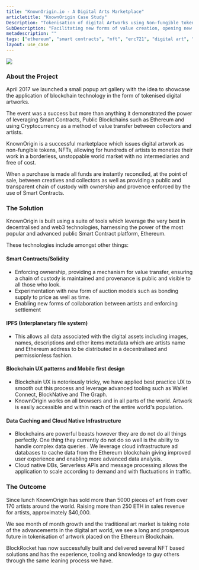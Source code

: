 ```yaml
---
title: "KnownOrigin.io - A Digital Arts Marketplace"
articletitle: "KnownOrigin Case Study"
Description: "Tokenisation of digital Artworks using Non-fungible tokens"
SubDescription: "Facilitating new forms of value creation, opening new markets for artist and creatives as well as enabling new trustless collaboration and ownership"
metadescription: ""
tags: ["ethereum", "smart contracts", "nft", "erc721", "digital art", "ipfs", "UX"]
layout: use_case
---
```


![](/images/knownOrigin-header.jpg)

### About the Project

April 2017 we launched a small popup art gallery with the idea to showcase the application of blockchain technology in the form of tokenised digital artworks. 

The event was a success but more than anything it demonstrated the power of leveraging Smart Contracts, Public Blockchains such as Ethereum and using Cryptocurrency as a method of value transfer between collectors and artists.

KnownOrigin is a successful marketplace which issues digital artwork as non-fungible tokens, NFTs, allowing for hundreds of artists to monetize their work in a borderless, unstoppable world market with no intermediaries and free of cost. 

When a purchase is made all funds are instantly reconciled, at the point of sale, between creatives and collectors as well as providing a public and transparent chain of custody with ownership and provence enforced by the use of Smart Contracts.

### The Solution

KnownOrigin is built using a suite of tools which leverage the very best in decentralised and web3 technologies, harnessing the power of the most popular and advanced public Smart Contract platform, Ethereum.

These technologies include amongst other things:

#### Smart Contracts/Solidity
 * Enforcing ownership, providing a mechanism for value transfer, ensuring a chain of custody is maintained and provenance is public and visible to all those who look.
 * Experimentation with new form of auction models such as bonding supply to price as well as time.
 * Enabling new forms of collaboration between artists and enforcing settlement 

#### IPFS (Interplanetary file system)
 * This allows all data associated with the digital assets including images, names, descriptions and other items metadata which are artists name and Ethereum address to be distributed in a decentralised and permissionless fashion.

#### Blockchain UX patterns and Mobile first design  
 * Blockchain UX is notoriously tricky, we have applied best practice UX to smooth out this process and leverage advanced tooling such as Wallet Connect, BlockNative and The Graph. 
 * KnownOrigin works on all browsers and in all parts of the world. Artwork is easily accessible and within reach of the entire world's population.

#### Data Caching and Cloud Native Infrastructure
 * Blockchains are powerful beasts however they are do not do all things perfectly. 
 One thing they currently do not do so well is the ability to handle complex data queries . 
 We leverage cloud infrastructure ad databases to cache data from the Ethereum blockchain giving improved user experience and enabling more advanced data analysis. 
 * Cloud native DBs, Serverless APIs and message processing allows the application to scale according to demand and with fluctuations in traffic.

### The Outcome

Since lunch KnownOrigin has sold more than 5000 pieces of art from over 170 artists around the world. Raising more than 250 ETH in sales revenue for artists, approximately $40,000.

We see month of month growth and the traditional art market is taking note of the advancements in the digital art world, we see a long and prosperous future in tokenisation of artwork placed on the Ethereum Blockchain. 

BlockRocket has now successfully built and delivered several NFT based solutions and has the experience, tooling and knowledge to guy others through the same leaning process we have.  
